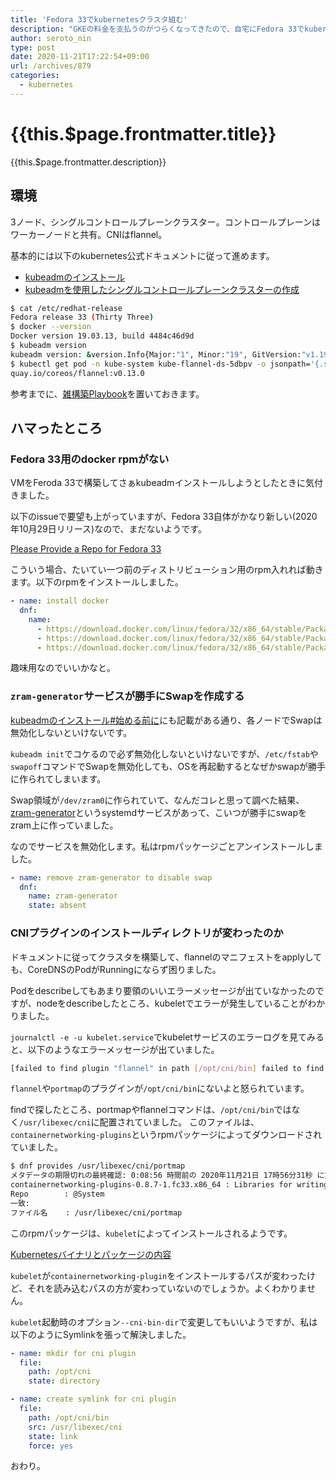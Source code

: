 ```yaml
---
title: 'Fedora 33でkubernetesクラスタ組む'
description: "GKEの料金を支払うのがつらくなってきたので、自宅にFedora 33でkubernetesクラスタを組んだときのメモ。"
author: seroto_nin
type: post
date: 2020-11-21T17:22:54+09:00
url: /archives/879
categories:
  - kubernetes
---
```


# {{this.$page.frontmatter.title}}

<Date/><ShowCategoriesOfPost/>

{{this.$page.frontmatter.description}}

<!--more-->

## 環境

3ノード、シングルコントロールプレーンクラスター。コントロールプレーンはワーカーノードと共有。CNIはflannel。

基本的には以下のkubernetes公式ドキュメントに従って進めます。

* [kubeadmのインストール](https://kubernetes.io/ja/docs/setup/production-environment/tools/kubeadm/install-kubeadm/)
* [kubeadmを使用したシングルコントロールプレーンクラスターの作成](https://kubernetes.io/ja/docs/setup/production-environment/tools/kubeadm/create-cluster-kubeadm/)

```sh
$ cat /etc/redhat-release
Fedora release 33 (Thirty Three)
$ docker --version
Docker version 19.03.13, build 4484c46d9d
$ kubeadm version
kubeadm version: &version.Info{Major:"1", Minor:"19", GitVersion:"v1.19.3", GitCommit:"1e11e4a2108024935ecfcb2912226cedeafd99df", GitTreeState:"clean", BuildDate:"2020-10-14T12:47:53Z", GoVersion:"go1.15.2", Compiler:"gc", Platform:"linux/amd64"}
$ kubectl get pod -n kube-system kube-flannel-ds-5dbpv -o jsonpath='{.status.containerStatuses[0].image}'
quay.io/coreos/flannel:v0.13.0
```

参考までに、[雑構築Playbook](https://github.com/uda-cha/playbooks/blob/master/k8s.yml)を置いておきます。

## ハマったところ

### Fedora 33用のdocker rpmがない

VMをFeroda 33で構築してさぁkubeadmインストールしようとしたときに気付きました。

以下のissueで要望も上がっていますが、Fedora 33自体がかなり新しい(2020年10月29日リリース)なので、まだないようです。

[Please Provide a Repo for Fedora 33](https://github.com/docker/for-linux/issues/1114)

こういう場合、たいてい一つ前のディストリビューション用のrpm入れれば動きます。以下のrpmをインストールしました。

```yml
- name: install docker
  dnf:
    name:
      - https://download.docker.com/linux/fedora/32/x86_64/stable/Packages/containerd.io-1.3.7-3.1.fc32.x86_64.rpm
      - https://download.docker.com/linux/fedora/32/x86_64/stable/Packages/docker-ce-19.03.13-3.fc32.x86_64.rpm
      - https://download.docker.com/linux/fedora/32/x86_64/stable/Packages/docker-ce-cli-19.03.13-3.fc32.x86_64.rpm
```

趣味用なのでいいかなと。

### `zram-generator`サービスが勝手にSwapを作成する

[kubeadmのインストール#始める前に](https://kubernetes.io/ja/docs/setup/production-environment/tools/kubeadm/install-kubeadm/#%E5%A7%8B%E3%82%81%E3%82%8B%E5%89%8D%E3%81%AB)にも記載がある通り、各ノードでSwapは無効化しないといけないです。

`kubeadm init`でコケるので必ず無効化しないといけないですが、`/etc/fstab`や`swapoff`コマンドでSwapを無効化しても、OSを再起動するとなぜかswapが勝手に作られてしまいます。

Swap領域が`/dev/zram0`に作られていて、なんだコレと思って調べた結果、[zram-generator](https://github.com/systemd/zram-generator)というsystemdサービスがあって、こいつが勝手にswapをzram上に作っていました。

なのでサービスを無効化します。私はrpmパッケージごとアンインストールしました。

```yml
- name: remove zram-generator to disable swap
  dnf:
    name: zram-generator
    state: absent
```

### CNIプラグインのインストールディレクトリが変わったのか

ドキュメントに従ってクラスタを構築して、flannelのマニフェストをapplyしても、CoreDNSのPodがRunningにならず困りました。

Podをdescribeしてもあまり要領のいいエラーメッセージが出ていなかったのですが、nodeをdescribeしたところ、kubeletでエラーが発生していることがわかりました。

`journalctl -e -u kubelet.service`でkubeletサービスのエラーログを見てみると、以下のようなエラーメッセージが出ていました。

```sh
[failed to find plugin "flannel" in path [/opt/cni/bin] failed to find plugin "portmap" in path [/opt/cni/bin]
```

`flannel`や`portmap`のプラグインが`/opt/cni/bin`にないよと怒られています。

findで探したところ、portmapやflannelコマンドは、`/opt/cni/bin`ではなく`/usr/libexec/cni`に配置されていました。
このファイルは、`containernetworking-plugins`というrpmパッケージによってダウンロードされていました。

```sh
$ dnf provides /usr/libexec/cni/portmap
メタデータの期限切れの最終確認: 0:08:56 時間前の 2020年11月21日 17時56分31秒 に実施しました。
containernetworking-plugins-0.8.7-1.fc33.x86_64 : Libraries for writing CNI plugin
Repo        : @System
一致:
ファイル名    : /usr/libexec/cni/portmap
```

このrpmパッケージは、`kubelet`によってインストールされるようです。

[Kubernetesバイナリとパッケージの内容](https://kubernetes.io/ja/docs/setup/production-environment/tools/kubeadm/kubelet-integration/#kubernetes%E3%83%90%E3%82%A4%E3%83%8A%E3%83%AA%E3%81%A8%E3%83%91%E3%83%83%E3%82%B1%E3%83%BC%E3%82%B8%E3%81%AE%E5%86%85%E5%AE%B9)

`kubelet`が`containernetworking-plugin`をインストールするパスが変わったけど、それを読み込むパスの方が変わっていないのでしょうか。よくわかりません。

`kubelet`起動時のオプション`--cni-bin-dir`で変更してもいいようですが、私は以下のようにSymlinkを張って解決しました。

```yml
- name: mkdir for cni plugin
  file:
    path: /opt/cni
    state: directory

- name: create symlink for cni plugin
  file:
    path: /opt/cni/bin
    src: /usr/libexec/cni
    state: link
    force: yes
 ```

おわり。
